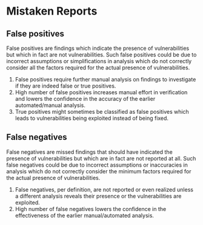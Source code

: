 # Mistaken Reports

## False positives

False positives are findings which indicate the presence of vulnerabilities but which in fact are not vulnerabilities. Such false positives could be due to incorrect assumptions or simplifications in analysis which do not correctly consider all the factors required for the actual presence of vulnerabilities.

1. False positives require further manual analysis on findings to investigate if they are indeed false or true positives.
2. High number of false positives increases manual effort in verification and lowers the confidence in the accuracy of the earlier automated/manual analysis.
3. True positives might sometimes be classified as false positives which leads to vulnerabilities being exploited instead of being fixed.

## False negatives

False negatives are missed findings that should have indicated the presence of vulnerabilities but which are in fact are not reported at all. Such false negatives could be due to incorrect assumptions or inaccuracies in analysis which do not correctly consider the minimum factors required for the actual presence of vulnerabilities.

1. False negatives, per definition, are not reported or even realized unless a different analysis reveals their presence or the vulnerabilities are exploited.
2. High number of false negatives lowers the confidence in the effectiveness of the earlier manual/automated analysis.
